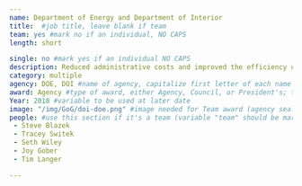 ```yaml
---
name: Department of Energy and Department of Interior
title:  #job title, leave blank if team
team: yes #mark no if an individual, NO CAPS
length: short

single: no #mark yes if an individual NO CAPS
description: Reduced administrative costs and improved the efficiency of environmental compliance through the use of data. This data helped to identify a Utah plant species that no longer required protection as “threatened” under the Endangered Species Act. The Fish & Wildlife Service delisted the species based on its stability, allowing money and efforts to be redirected toward truly endangered species.
category: multiple
agency: DOE, DOI #name of agency, capitalize first letter of each name
award: Agency #type of award, either Agency, Council, or President's; this is case sensitive so make sure to match the options listed exactly. This section generates the format of the card
Year: 2018 #variable to be used at later date
image: "/img/GoG/doi-doe.png" #image needed for Team award (agency seal) and President's award (headshot); leave empty if and individual Agency award, IMAGE PATH: /img/agency/GSA_Seal.png
people: #use this section if it's a team (variable "team" should be marked "yes" above)
 - Steve Blazek
 - Tracey Switek
 - Seth Wiley
 - Joy Gober
 - Tim Langer

---
```

